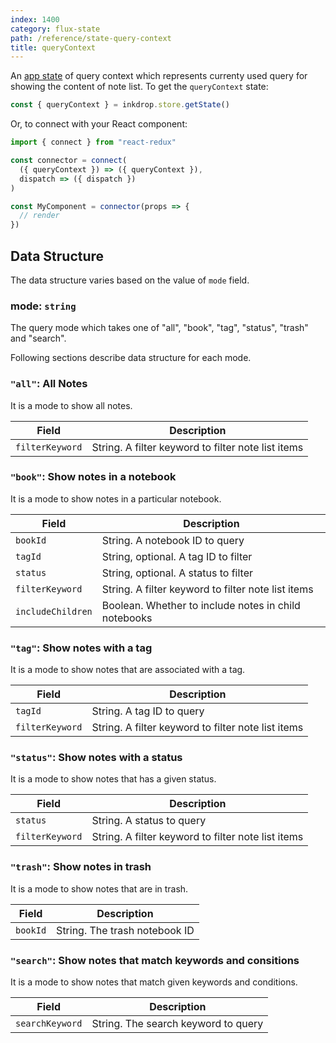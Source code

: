 ```yaml
---
index: 1400
category: flux-state
path: /reference/state-query-context
title: queryContext
---
```


An [app state](/manual/flux-architecture) of query context which represents currenty used query for showing the content of note list.
To get the `queryContext` state:

```js
const { queryContext } = inkdrop.store.getState()
```

Or, to connect with your React component:

```js
import { connect } from "react-redux"

const connector = connect(
  ({ queryContext }) => ({ queryContext }),
  dispatch => ({ dispatch })
)

const MyComponent = connector(props => {
  // render
})
```

## Data Structure

The data structure varies based on the value of `mode` field.

### mode: `string`

The query mode which takes one of "all", "book", "tag", "status", "trash" and "search".

Following sections describe data structure for each mode.

### `"all"`: All Notes

It is a mode to show all notes.

| Field           | Description                                        |
| --------------- | -------------------------------------------------- |
| `filterKeyword` | String. A filter keyword to filter note list items |

### `"book"`: Show notes in a notebook

It is a mode to show notes in a particular notebook.

| Field             | Description                                          |
| ----------------- | ---------------------------------------------------- |
| `bookId`          | String. A notebook ID to query                       |
| `tagId`           | String, optional. A tag ID to filter                 |
| `status`          | String, optional. A status to filter                 |
| `filterKeyword`   | String. A filter keyword to filter note list items   |
| `includeChildren` | Boolean. Whether to include notes in child notebooks |

### `"tag"`: Show notes with a tag

It is a mode to show notes that are associated with a tag.

| Field           | Description                                        |
| --------------- | -------------------------------------------------- |
| `tagId`         | String. A tag ID to query                          |
| `filterKeyword` | String. A filter keyword to filter note list items |

### `"status"`: Show notes with a status

It is a mode to show notes that has a given status.

| Field           | Description                                        |
| --------------- | -------------------------------------------------- |
| `status`        | String. A status to query                          |
| `filterKeyword` | String. A filter keyword to filter note list items |

### `"trash"`: Show notes in trash

It is a mode to show notes that are in trash.

| Field    | Description                   |
| -------- | ----------------------------- |
| `bookId` | String. The trash notebook ID |

### `"search"`: Show notes that match keywords and consitions

It is a mode to show notes that match given keywords and conditions.

| Field           | Description                         |
| --------------- | ----------------------------------- |
| `searchKeyword` | String. The search keyword to query |

